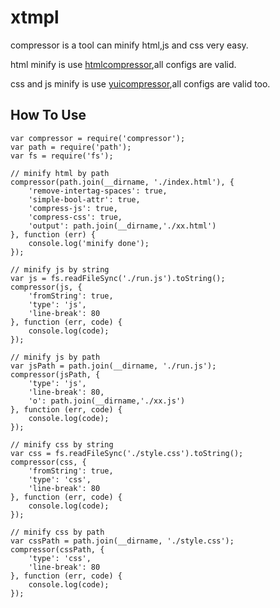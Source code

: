 xtmpl
=====
compressor is a tool can minify html,js and css very easy.

html minify is use [htmlcompressor](https://code.google.com/p/htmlcompressor/),all configs are valid.

css and js minify is use [yuicompressor](http://yui.github.io/yuicompressor/),all configs are valid too.

## How To Use

    var compressor = require('compressor');
    var path = require('path');
    var fs = require('fs');

    // minify html by path
    compressor(path.join(__dirname, './index.html'), {
        'remove-intertag-spaces': true,
        'simple-bool-attr': true,
        'compress-js': true,
        'compress-css': true,
        'output': path.join(__dirname,'./xx.html')
    }, function (err) {
        console.log('minify done');
    });

    // minify js by string
    var js = fs.readFileSync('./run.js').toString();
    compressor(js, {
        'fromString': true,
        'type': 'js',
        'line-break': 80
    }, function (err, code) {
        console.log(code);
    });

    // minify js by path
    var jsPath = path.join(__dirname, './run.js');
    compressor(jsPath, {
        'type': 'js',
        'line-break': 80,
        'o': path.join(__dirname,'./xx.js')
    }, function (err, code) {
        console.log(code);
    });

    // minify css by string
    var css = fs.readFileSync('./style.css').toString();
    compressor(css, {
        'fromString': true,
        'type': 'css',
        'line-break': 80
    }, function (err, code) {
        console.log(code);
    });

    // minify css by path
    var cssPath = path.join(__dirname, './style.css');
    compressor(cssPath, {
        'type': 'css',
        'line-break': 80
    }, function (err, code) {
        console.log(code);
    });
